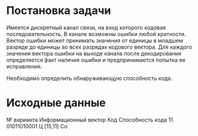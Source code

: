 # Постановка задачи
Имеется дискретный канал связи, на вход которого кодовая последовательность. В канале возможны ошибки любой кратности. Вектор ошибки может принимать значения от единицы в младшем разряде до единицы во всех разрядах кодового вектора. Для каждого значения вектора ошибки на выходе канала после декодирования определяется факт наличия ошибки и предпринимается попытка ее исправления.

Необходимо определить обнаруживающую способность кода.
# Исходные данные
№ варианта	Информационный
вектор	Код	Способность
кода
11	01011010001	Ц [15,11]	Cо
